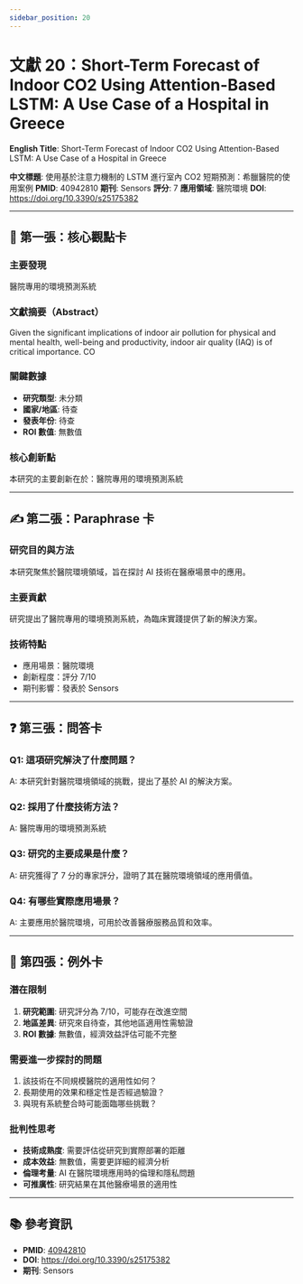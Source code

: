 ```yaml
---
sidebar_position: 20
---
```


# 文獻 20：Short-Term Forecast of Indoor CO2 Using Attention-Based LSTM: A Use Case of a Hospital in Greece

**English Title**: Short-Term Forecast of Indoor CO2 Using Attention-Based LSTM: A Use Case of a Hospital in Greece

**中文標題**: 使用基於注意力機制的 LSTM 進行室內 CO2 短期預測：希臘醫院的使用案例
**PMID**: 40942810
**期刊**: Sensors
**評分**: 7
**應用領域**: 醫院環境
**DOI**: https://doi.org/10.3390/s25175382

---

## 📌 第一張：核心觀點卡

### 主要發現
醫院專用的環境預測系統

### 文獻摘要（Abstract）
Given the significant implications of indoor air pollution for physical and mental health, well-being and productivity, indoor air quality (IAQ) is of critical importance. CO

### 關鍵數據
- **研究類型**: 未分類
- **國家/地區**: 待查
- **發表年份**: 待查
- **ROI 數值**: 無數值

### 核心創新點
本研究的主要創新在於：醫院專用的環境預測系統

---

## ✍️ 第二張：Paraphrase 卡

### 研究目的與方法
本研究聚焦於醫院環境領域，旨在探討 AI 技術在醫療場景中的應用。

### 主要貢獻
研究提出了醫院專用的環境預測系統，為臨床實踐提供了新的解決方案。

### 技術特點
- 應用場景：醫院環境
- 創新程度：評分 7/10
- 期刊影響：發表於 Sensors

---

## ❓ 第三張：問答卡

### Q1: 這項研究解決了什麼問題？
A: 本研究針對醫院環境領域的挑戰，提出了基於 AI 的解決方案。

### Q2: 採用了什麼技術方法？
A: 醫院專用的環境預測系統

### Q3: 研究的主要成果是什麼？
A: 研究獲得了 7 分的專家評分，證明了其在醫院環境領域的應用價值。

### Q4: 有哪些實際應用場景？
A: 主要應用於醫院環境，可用於改善醫療服務品質和效率。

---

## 🤔 第四張：例外卡

### 潛在限制
1. **研究範圍**: 研究評分為 7/10，可能存在改進空間
2. **地區差異**: 研究來自待查，其他地區適用性需驗證
3. **ROI 數據**: 無數值，經濟效益評估可能不完整

### 需要進一步探討的問題
1. 該技術在不同規模醫院的適用性如何？
2. 長期使用的效果和穩定性是否經過驗證？
3. 與現有系統整合時可能面臨哪些挑戰？

### 批判性思考
- **技術成熟度**: 需要評估從研究到實際部署的距離
- **成本效益**: 無數值，需要更詳細的經濟分析
- **倫理考量**: AI 在醫院環境應用時的倫理和隱私問題
- **可推廣性**: 研究結果在其他醫療場景的適用性

---

## 📚 參考資訊
- **PMID**: [40942810](https://pubmed.ncbi.nlm.nih.gov/40942810/)
- **DOI**: https://doi.org/10.3390/s25175382
- **期刊**: Sensors
